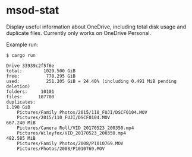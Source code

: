 # msod-stat
Display useful information about OneDrive, including total disk usage and duplicate files.
Currently only works on OneDrive Personal.

Example run:

```
$ cargo run

Drive 33939c2f5f6e
total:        1029.500 GiB
free:          778.295 GiB
used:          251.205 GiB = 24.40% (including 0.491 MiB pending deletion)
folders:     10101
files:      107700
duplicates:
1.198 GiB
	Pictures/Family Photos/2015/110_FUJI/DSCF0104.MOV
	Pictures/2015/110_FUJI/DSCF0104.MOV
667.240 MiB
	Pictures/Camera Roll/VID_20170523_200350.mp4
	Pictures/Wileyfox/VID_20170523_200350.mp4
482.585 MiB
	Pictures/Family Photos/2008/P1010769.MOV
	Pictures/Photos/2008/P1010769.MOV
```

